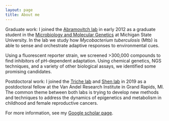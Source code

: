 ```yaml
---
layout: page
title: About me
---
```



Graduate work:
I joined the [Abramovitch lab](http://www.abramovitchlab.com) in early 2012 as a graduate
student in the [Microbiology and Molecular Genetics](mmg.msu.edu) at Michigan State University.
In the lab we study how *Mycobacterium tuberculosis* (Mtb) is able to sense and orchestrate adaptive
responses to environmental cues.

Using a fluorescent reporter strain, we screened >300,000 compounds to find inhibitors of 
pH-dependent adaptation. Using chemical genetics, NGS techniques, and a variety of other
biological assays, we identified some promising candidates. 


Postdoctoral work:
I joined the [Triche lab](https://trichelab.vai.org/) and [Shen lab](https://shenlab.vai.org/) in 2019
as a postdoctoral fellow at the Van Andel Research Institute in Grand Rapids, MI. The common theme between
both labs is trying to develop new methods and techniques to address the dynamics of epigenetics and metabolism
in childhood and female reproductive cancers.

For more information, see my [Google scholar page](https://scholar.google.com/citations?user=46JoaQ4AAAAJ&hl=en&oi=ao).
